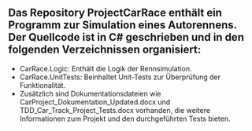 ## Das Repository ProjectCarRace enthält ein Programm zur Simulation eines Autorennens. Der Quellcode ist in C# geschrieben und in den folgenden Verzeichnissen organisiert:

- CarRace.Logic: Enthält die Logik der Rennsimulation.
- CarRace.UnitTests: Beinhaltet Unit-Tests zur Überprüfung der Funktionalität.
- Zusätzlich sind Dokumentationsdateien wie CarProject_Dokumentation_Updated.docx und TDD_Car_Track_Project_Tests.docx vorhanden, die weitere Informationen zum Projekt und den durchgeführten Tests bieten.
